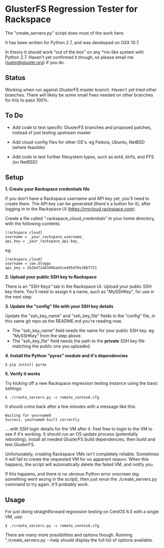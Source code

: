 GlusterFS Regression Tester for Rackspace
=========================================

The "create_servers.py" script does most of the work here.

It has been written for Python 2.7, and was developed on OSX 10.7.

In theory it should work "out of the box" on any *nix-like system with Python
2.7.  Haven't yet confirmed it though, so please email me (justin@gluster.org)
if you do.

Status
------

Working when run against GlusterFS master branch.  Haven't yet tried other
branches.  There will likely be some small fixes needed on other branches for
this to pass 100%.

To Do
-----

* Add code to test specific GlusterFS branches and proposed patches, instead
  of just testing upstream master

* Add cloud-config files for other OS's.  eg Fedora, Ubuntu, NetBSD (where
  feasible)

* Add code to test further filesystem types, such as ext4, btrfs, and FFS (on
  NetBSD)

Setup
-----

__1. Create your Rackspace credentials file__

If you don't have a Rackspace username and API key yet, you'll need to create
them.  The API key can be generated (there's a button for it), after logging
in to the Rackspace UI (https://mycloud.rackspace.com).

Create a file called ".rackspace_cloud_credentials" in your home directory,
with the following contents:

    [rackspace_cloud]
    username = _your_rackspace_username_
    api_key = _your_rackspace_api-key_

eg:

    [rackspace_cloud]
    username = joe.bloggs
    api_key = 3a2bd72ab349ba43ce4954f0s36bf721

__2. Upload your public SSH key to Rackspace__

There is an "SSH Keys" tab in the Rackspace UI.  Upload your public SSH key
there.  You'll need to assign it a name, such as "MySSHKey", for use in the
next step.

__3. Update the "config" file with your SSH key details__

Update the "ssh_key_name" and "ssh_key_file" fields in the "config" file, in
this same git repo as the README.md you're reading now.

* The "ssh_key_name" field needs the name for your public SSH key. eg
  "MySSHKey" from the step above.
* The "ssh_key_file" field needs the path to the __private__ SSH key file
  matching the public one you uploaded.

__4. Install the Python "pyrax" module and it's dependencies__

    $ pip install pyrax

__5. Verify it works__

Try kicking off a new Rackspace regression testing instance using the basic
settings:

    $ ./create_servers.py -c remote_centos6.cfg

It should come back after a few minutes with a message like this:

    Waiting for yourname0
    Success, yourname0 built correctly

... with SSH login details for the VM after it.  Feel free to login to the VM
to see if it's working.  It should run an OS update process (potentially
rebooting), install all needed GlusterFS build dependencies, then build and
test GlusterFS.

Unfortunately, creating Rackspace VMs isn't completely reliable.  Sometimes it
will fail to create the requested VM for no apparent reason.  When this
happens, the script will automatically delete the failed VM, and notify you.

If this happens, and there is no obvious Python error onscreen (eg something
went wrong in the script), then just rerun the ./create_servers.py command to
try again.  It'll probably work.

Usage
-----

For just doing straightforward regression testing on CentOS 6.5 with a single
VM, use:

    $ ./create_servers.py -c remote_centos6.cfg

There are many more possibilities and options though.  Running
"./create_servers.py --help should display the full list of options available.
